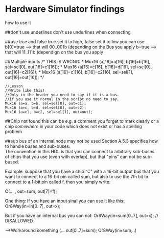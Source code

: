 # Hardware Simulator findings
how to use it

##don't use underlines
don't use underlines when connecting 

##use true and false
true set it to high, false set it to low
you can use 
b[0]=true --> that will 00..001b (depending on the Bus you apply
b=true    --> that will 11..111b (dependign on the bus you apply

##Multiple inputs
	/* THIS IS WRONG:
    *  Mux16 (a[16]=a[16], b[16]=b[16], sel=sel[0], out[16]=c1[16]);
    *  Mux16 (a[16]=c[16], b[16]=d[16], sel=sel[0], out[16]=c2[16]);
    *  Mux16 (a[16]=c1[16], b[16]=c2[16], sel=sel[1], out[16]=out[16]);	
	*/
	
	//Lesson
	//Write like this!
	//Only in the header you need to say if it is a bus.
	//if you use it normal in the script no need to say.
	Mux16 (a=a, b=b, sel=sel[0], out=c1);
    Mux16 (a=c, b=d, sel=sel[0], out=c2);
    Mux16 (a=c1, b=c2, sel=sel[1], out=out);

##Chip not found
this can be e.g. a comment you forget to mark clearly or a chip *somewhere* in your code which does not exist or has a spelling problem

##sub bus of an internal node may not be used 
Section A.5.3 specifies how to handle buses and sub-buses.  
The convention in this HDL is that you can connect to arbitrary sub-buses of chips that you use (even with overlap), 
but that "pins" can not be sub-bused.   

Example: suppose that you have a chip "C" with a 16-bit output bus that you want to connect to a 16-bit pin called sum, 
but also to use the 7th bit to connect to a 1-bit pin called f, then you simply write: 

C(... , out=sum, out[7]=f);

One thing: If you have an input sinal you can use it like this:
Or8Way(in=in[0..7], out=x); 

But if you have an internal bus you can not:
Or8Way(in=sum[0..7], out=x); // DISALLOWED 

-->Workaround 
something (... out[0..7]=sum);
Or8Way(in=sum,..)



